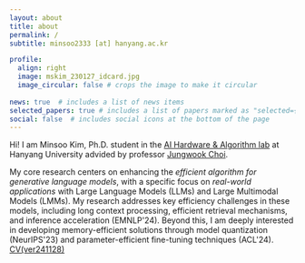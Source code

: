 ```yaml
---
layout: about
title: about
permalink: /
subtitle: minsoo2333 [at] hanyang.ac.kr

profile:
  align: right
  image: mskim_230127_idcard.jpg
  image_circular: false # crops the image to make it circular
  
news: true  # includes a list of news items
selected_papers: true # includes a list of papers marked as "selected={true}"
social: false  # includes social icons at the bottom of the page
---
```


Hi! I am Minsoo Kim, Ph.D. student in the [AI Hardware & Algorithm lab](https://sites.google.com/view/aihalab) at Hanyang University advided by professor [Jungwook Choi](https://jchoi-hyu.github.io/).

My core research centers on enhancing the *efficient algorithm for generative language models*, with a specific focus on *real-world applications* with Large Language Models (LLMs) and Large Multimodal Models (LMMs). My research addresses key efficiency challenges in these models, including long context processing, efficient retrieval mechanisms, and inference acceleration (EMNLP'24). Beyond this, I am deeply interested in developing memory-efficient solutions through model quantization (NeurIPS'23) and parameter-efficient fine-tuning techniques (ACL'24). [CV(ver241128)](https://marsjacobs.github.io/assets/pdf/resume_mskim_ver1128.pdf)

 